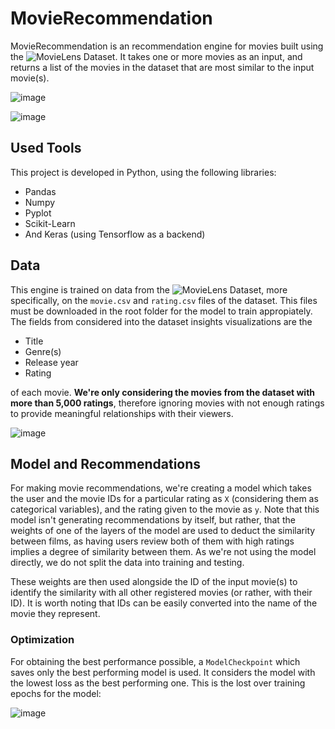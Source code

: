 # MovieRecommendation
MovieRecommendation is an recommendation engine for movies built using the ![MovieLens Dataset](https://www.kaggle.com/datasets/grouplens/movielens-20m-dataset). It takes one or more movies as an input, and returns a list of the movies in the dataset that are most similar to the input movie(s).

![image](https://github.com/user-attachments/assets/f15cbd13-b4aa-429c-9ff5-988e28040213)

![image](https://github.com/user-attachments/assets/fffa15a4-b166-424b-8601-d7e0f025f615)

## Used Tools
This project is developed in Python, using the following libraries:
- Pandas
- Numpy
- Pyplot
- Scikit-Learn
- And Keras (using Tensorflow as a backend)

## Data
This engine is trained on data from the ![MovieLens Dataset](https://www.kaggle.com/datasets/grouplens/movielens-20m-dataset), more specifically, on the `movie.csv` and `rating.csv` files of the dataset. This files must be downloaded in the root folder for the model to train appropiately. The fields from considered into the dataset insights visualizations are the

- Title
- Genre(s)
- Release year
- Rating

of each movie. **We're only considering the movies from the dataset with more than 5,000 ratings**, therefore ignoring movies with not enough ratings to provide meaningful relationships with their viewers.
  
![image](https://github.com/user-attachments/assets/bde034bf-61d0-42c1-bf6d-a4c8b0b3d839)

## Model and Recommendations
For making movie recommendations, we're creating a model which takes the user and the movie IDs for a particular rating as `X` (considering them as categorical variables), and the rating given to the movie as `y`. Note that this model isn't generating recommendations by itself, but rather, that the weights of one of the layers of the model are used to deduct the similarity between films, as having users review both of them with high ratings implies a degree of similarity between them. As we're not using the model directly, we do not split the data into training and testing.

These weights are then used alongside the ID of the input movie(s) to identify the similarity with all other registered movies (or rather, with their ID). It is worth noting that IDs can be easily converted into the name of the movie they represent.

### Optimization
For obtaining the best performance possible, a `ModelCheckpoint` which saves only the best performing model is used. It considers the model with the lowest loss as the best performing one. This is the lost over training epochs for the model:

![image](https://github.com/user-attachments/assets/bc910617-7cdd-4855-a7d0-9bd57f6d1d99)

